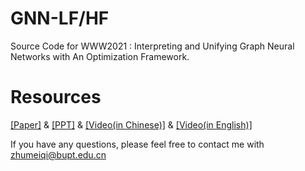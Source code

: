 # GNN-LF/HF

Source Code for WWW2021 : Interpreting and Unifying Graph Neural Networks with An Optimization Framework.

# Resources
[[Paper]](http://shichuan.org/doc/105.pdf) & [[PPT]](http://shichuan.org/doc/105_PPT.pdf) & [[Video(in Chinese)]](https://www.bilibili.com/video/BV1Fh411Q7x7) & [[Video(in English)]](https://www.youtube.com/watch?v=CUkrotAwQVI)


If you have any questions, please feel free to contact me with zhumeiqi@bupt.edu.cn 


